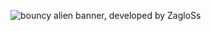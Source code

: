 
![bouncy alien banner, developed by ZagloSs](https://cdn.discordapp.com/attachments/896302763795972126/1200029630627852369/Frame_10.png?ex=65c4b1af&is=65b23caf&hm=76839e1159cbd3cd2caf69a7877fc42decb54e7935af69e1f702491affed7d21&)
